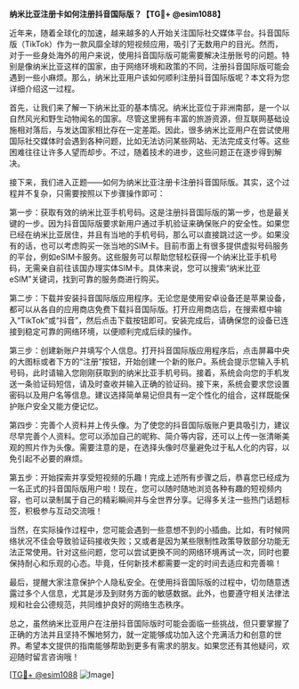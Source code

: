 **纳米比亚注册卡如何注册抖音国际版？【TG💪+ @esim1088】**

近年来，随着全球化的加速，越来越多的人开始关注国际社交媒体平台。抖音国际版（TikTok）作为一款风靡全球的短视频应用，吸引了无数用户的目光。然而，对于一些身处海外的用户来说，使用抖音国际版可能需要解决注册账号的问题。特别是像纳米比亚这样的国家，由于网络环境和政策的不同，注册抖音国际版可能会遇到一些小麻烦。那么，纳米比亚用户该如何顺利注册抖音国际版呢？本文将为您详细介绍这一过程。

首先，让我们来了解一下纳米比亚的基本情况。纳米比亚位于非洲南部，是一个以自然风光和野生动物闻名的国家。尽管这里拥有丰富的旅游资源，但互联网基础设施相对落后，与发达国家相比存在一定差距。因此，很多纳米比亚用户在尝试使用国际社交媒体时会遇到各种问题，比如无法访问某些网站、无法完成支付等。这些困难往往让许多人望而却步。不过，随着技术的进步，这些问题正在逐步得到解决。

接下来，我们进入正题——如何为纳米比亚注册卡注册抖音国际版。其实，这个过程并不复杂，只需要按照以下步骤操作即可：

第一步：获取有效的纳米比亚手机号码。这是注册抖音国际版的第一步，也是最关键的一步。因为抖音国际版要求新用户通过手机验证来确保账户的安全性。如果您已经在纳米比亚居住，并且有当地的手机号码，那么可以直接跳过这一步。如果没有的话，也可以考虑购买一张当地的SIM卡。目前市面上有很多提供虚拟号码服务的平台，例如eSIM卡服务。这些服务可以帮助您轻松获得一个纳米比亚手机号码，无需亲自前往该国办理实体SIM卡。具体来说，您可以搜索“纳米比亚 eSIM”关键词，找到可靠的服务商进行购买。

第二步：下载并安装抖音国际版应用程序。无论您是使用安卓设备还是苹果设备，都可以从各自的应用商店免费下载抖音国际版。打开应用商店后，在搜索框中输入“TikTok”或“抖音”，然后点击下载按钮即可。安装完成后，请确保您的设备已连接到稳定可靠的网络环境，以便顺利完成后续的操作。

第三步：创建新账户并填写个人信息。打开抖音国际版应用程序后，点击屏幕中央的大图标或者下方的“注册”按钮，开始创建一个新的账户。系统会提示您输入手机号码，此时请输入您刚刚获取到的纳米比亚手机号码。接着，系统会向您的手机发送一条验证码短信，请及时查收并输入正确的验证码。接下来，系统会要求您设置密码以及用户名等信息。建议选择简单易记但具有一定个性化的组合，这样既能保护账户安全又能方便记忆。

第四步：完善个人资料并上传头像。为了使您的抖音国际版账户更具吸引力，建议尽早完善个人资料。您可以添加自己的昵称、简介等内容，还可以上传一张清晰美观的照片作为头像。需要注意的是，在选择头像时尽量避免过于私人化的内容，以免引起不必要的麻烦。

第五步：开始探索并享受短视频的乐趣！完成上述所有步骤之后，恭喜您已经成为一名正式的抖音国际版用户啦！现在，您可以随时随地浏览各种有趣的短视频内容，也可以录制属于自己的精彩瞬间并与全世界分享。记得多关注一些热门话题标签，积极参与互动交流哦！

当然，在实际操作过程中，您可能会遇到一些意想不到的小插曲。比如，有时候网络状况不佳会导致验证码接收失败；又或者是因为某些限制性政策导致部分功能无法正常使用。针对这些问题，您可以尝试更换不同的网络环境再试一次，同时也要保持耐心和乐观的心态。毕竟，任何新技术都需要一定的时间去适应和完善嘛！

最后，提醒大家注意保护个人隐私安全。在使用抖音国际版的过程中，切勿随意透露过多个人信息，尤其是涉及到财务方面的敏感数据。此外，也要遵守相关法律法规和社会公德规范，共同维护良好的网络生态秩序。

总之，虽然纳米比亚用户在注册抖音国际版时可能会面临一些挑战，但只要掌握了正确的方法并且坚持不懈地努力，就一定能够成功加入这个充满活力和创意的世界。希望本文提供的指南能够帮助到更多有需求的朋友。如果您还有其他疑问，欢迎随时留言咨询哦！

[[TG💪+ @esim1088](https://t.me/s/esim1088) ![Image](https://i.postimg.cc/4NQfJmqS/Snipaste-2025-05-13-00-14-12.png)]
